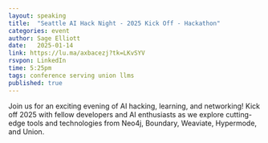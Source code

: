 ```yaml
---
layout: speaking
title:  "Seattle AI Hack Night - 2025 Kick Off - Hackathon"
categories: event
author: Sage Elliott
date:   2025-01-14
link: https://lu.ma/axbacezj?tk=LKvSYV
rsvpon: LinkedIn
time: 5:25pm
tags: conference serving union llms
published: true
---
```

​Join us for an exciting evening of AI hacking, learning, and networking! Kick off 2025 with fellow developers and AI enthusiasts as we explore cutting-edge tools and technologies from Neo4j, Boundary, Weaviate, Hypermode, and Union.

